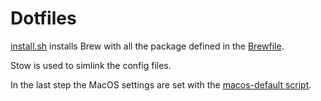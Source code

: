 # Dotfiles

[install.sh](/install.sh) installs Brew with all the package defined in the [Brewfile](/brew/Brewfile).

Stow is used to simlink the config files. 

In the last step the MacOS settings are set with the [macos-default script](/macos/macosdefaults.sh).
